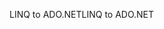 <span data-ttu-id="3c708-101">LINQ to ADO.NET</span><span class="sxs-lookup"><span data-stu-id="3c708-101">LINQ to ADO.NET</span></span>